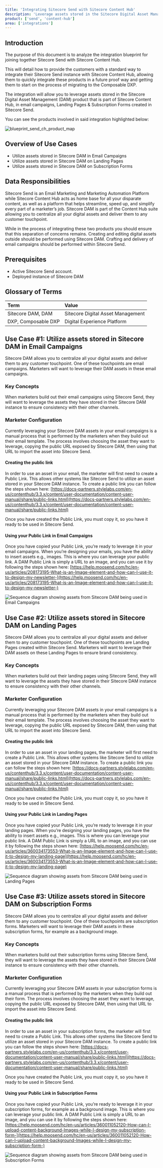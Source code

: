 ```yaml
---
title: 'Integrating Sitecore Send with Sitecore Content Hub'
description: 'Leverage assets stored in the Sitecore Digital Asset Management (DAM) product that is part of Sitecore Content Hub, in email campaigns, Landing Pages & Subscription Forms created in Sitecore Send.'
product: ['send', 'content-hub']
area: ['integrations']
---
```


## Introduction

The purpose of this document is to analyze the integration blueprint for joining together Sitecore Send with Sitecore Content Hub.

This will detail how to provide the customers with a standard way to integrate their Sitecore Send instance with Sitecore Content Hub, allowing them to quickly integrate these products in a future proof way and getting them to start on the process of migrating to the Composable DXP.

The integration will allow you to leverage assets stored in the Sitecore Digital Asset Management (DAM) product that is part of Sitecore Content Hub, in email campaigns, Landing Pages & Subscription Forms created in Sitecore Send.

You can see the products involved in said integration highlighted below:

![blueprint_send_ch_product_map][1]

## Overview of Use Cases

- Utilize assets stored in Sitecore DAM in Email Campaigns
- Utilize assets stored in Sitecore DAM on Landing Pages
- Utilize assets stored in Sitecore DAM on Subscription Forms

## Data Responsibilities

Sitecore Send is an Email Marketing and Marketing Automation Platform while Sitecore Content Hub acts as home base for all your disparate content, as well as a platform that helps streamline, speed up, and simplify every part of a marketer’s job. Sitecore DAM is part of the Content Hub suite allowing you to centralize all your digital assets and deliver them to any customer touchpoint.

While in the process of integrating these two products you should ensure that this separation of concerns remains. Creating and editing digital assets outside should be performed using Sitecore DAM. Crafting and delivery of email campaigns should be performed within Sitecore Send.

## Prerequisites

- Active Sitecore Send account.
- Deployed instance of Sitecore DAM

## Glossary of Terms

| Term                | Value                             |
| :------------------ | :-------------------------------- |
| Sitecore DAM, DAM   | Sitecore Digital Asset Management |
| DXP, Composable DXP | Digital Experience Platform       |

## Use Case #1: Utilize assets stored in Sitecore DAM in Email Campaigns

Sitecore DAM allows you to centralize all your digital assets and deliver them to any customer touchpoint. One of these touchpoints are email campaigns. Marketers will want to leverage their DAM assets in these email campaigns.

### Key Concepts

When marketers build out their email campaigns using Sitecore Send, they will want to leverage the assets they have stored in their Sitecore DAM instance to ensure consistency with their other channels.

### Marketer Configuration

Currently leveraging your Sitecore DAM assets in your email campaigns is a manual process that is performed by the marketers when they build out their email template. The process involves choosing the asset they want to leverage, copying the public URL exposed by Sitecore DAM, then using that URL to import the asset into Sitecore Send.

#### Creating the public link

In order to use an asset in your email, the marketer will first need to create a Public Link. This allows other systems like Sitecore Send to utilize an asset stored in your Sitecore DAM instance. To create a public link you can follow the steps shown here: [https://docs-partners.stylelabs.com/en-us/contenthub/3.3.x/content/user-documentation/content-user-manual/share/public-links.html](https://docs-partners.stylelabs.com/en-us/contenthub/3.3.x/content/user-documentation/content-user-manual/share/public-links.html)

Once you have created the Public Link, you must copy it, so you have it ready to be used in Sitecore Send.

#### Using your Public Link in Email Campaigns

Once you have copied your Public Link, you’re ready to leverage it in your email campaigns. When you’re designing your emails, you have the ability to insert assets e.g., images. This is where you can leverage your public link. A DAM Public Link is simply a URL to an image, and you can use it by following the steps shown here: [https://help.moosend.com/hc/en-us/articles/208173195-What-is-an-Image-element-and-how-can-I-use-it-to-design-my-newsletter-](https://help.moosend.com/hc/en-us/articles/208173195-What-is-an-Image-element-and-how-can-I-use-it-to-design-my-newsletter-)

![Sequence diagram showing assets from Sitecore DAM being used in Email Campaigns][2]

## Use Case #2: Utilize assets stored in Sitecore DAM on Landing Pages

Sitecore DAM allows you to centralize all your digital assets and deliver them to any customer touchpoint. One of these touchpoints are Landing Pages created within Sitecore Send. Marketers will want to leverage their DAM assets on these Landing Pages to ensure brand consistency.

### Key Concepts

When marketers build out their landing pages using Sitecore Send, they will want to leverage the assets they have stored in their Sitecore DAM instance to ensure consistency with their other channels.

### Marketer Configuration

Currently leveraging your Sitecore DAM assets in your email campaigns is a manual process that is performed by the marketers when they build out their email template. The process involves choosing the asset they want to leverage, copying the public URL exposed by Sitecore DAM, then using that URL to import the asset into Sitecore Send.

#### Creating the public link

In order to use an asset in your landing pages, the marketer will first need to create a Public Link. This allows other systems like Sitecore Send to utilize an asset stored in your Sitecore DAM instance. To create a public link you can follow the steps shown here: [https://docs-partners.stylelabs.com/en-us/contenthub/3.3.x/content/user-documentation/content-user-manual/share/public-links.html](https://docs-partners.stylelabs.com/en-us/contenthub/3.3.x/content/user-documentation/content-user-manual/share/public-links.html)

Once you have created the Public Link, you must copy it, so you have it ready to be used in Sitecore Send.

#### Using your Public Link in Landing Pages

Once you have copied your Public Link, you’re ready to leverage it in your landing pages. When you’re designing your landing pages, you have the ability to insert assets e.g., images. This is where you can leverage your public link. A DAM Public Link is simply a URL to an image, and you can use it by following the steps shown here: [https://help.moosend.com/hc/en-us/articles/360034173553-What-is-an-Image-element-and-how-can-I-use-it-to-design-my-landing-page](https://help.moosend.com/hc/en-us/articles/360034173553-What-is-an-Image-element-and-how-can-I-use-it-to-design-my-landing-page)

![Sequence diagram showing assets from Sitecore DAM being used in Landing Pages][3]

## Use Case #3: Utilize assets stored in Sitecore DAM on Subscription Forms

Sitecore DAM allows you to centralize all your digital assets and deliver them to any customer touchpoint. One of these touchpoints are subscription forms. Marketers will want to leverage their DAM assets in these subscription forms, for example as a background image.

### Key Concepts

When marketers build out their subscription forms using Sitecore Send, they will want to leverage the assets they have stored in their Sitecore DAM instance to ensure consistency with their other channels.

### Marketer Configuration

Currently leveraging your Sitecore DAM assets in your subscription forms is a manual process that is performed by the marketers when they build out their form. The process involves choosing the asset they want to leverage, copying the public URL exposed by Sitecore DAM, then using that URL to import the asset into Sitecore Send.

#### Creating the public link

In order to use an asset in your subscription forms, the marketer will first need to create a Public Link. This allows other systems like Sitecore Send to utilize an asset stored in your Sitecore DAM instance. To create a public link you can follow the steps shown here: [https://docs-partners.stylelabs.com/en-us/contenthub/3.3.x/content/user-documentation/content-user-manual/share/public-links.html](https://docs-partners.stylelabs.com/en-us/contenthub/3.3.x/content/user-documentation/content-user-manual/share/public-links.html)

Once you have created the Public Link, you must copy it, so you have it ready to be used in Sitecore Send.

#### Using your Public Link in Subscription Forms

Once you have copied your Public Link, you’re ready to leverage it in your subscription forms, for example as a background image. This is where you can leverage your public link. A DAM Public Link is simply a URL to an image, and you can use it by following the steps shown here: [https://help.moosend.com/hc/en-us/articles/360011052120-How-can-I-upload-content-background-Images-while-I-design-my-subscription-form-](https://help.moosend.com/hc/en-us/articles/360011052120-How-can-I-upload-content-background-Images-while-I-design-my-subscription-form-)

![Sequence diagram showing assets from Sitecore DAM being used in Subscription Forms][4]

[1]: https://delivery-sitecore.sitecorecontenthub.cloud/api/public/content/send-dam-1?v=890d3fb3
[2]: https://delivery-sitecore.sitecorecontenthub.cloud/api/public/content/send-dam-2?v=01f5dd20
[3]: https://delivery-sitecore.sitecorecontenthub.cloud/api/public/content/send-dam-3?v=fe574f07
[4]: https://delivery-sitecore.sitecorecontenthub.cloud/api/public/content/send-forms?v=940ca539
